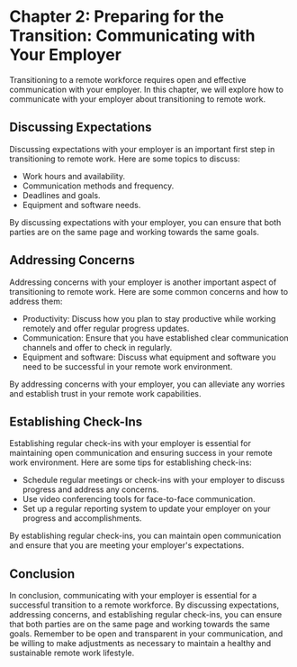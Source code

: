 Chapter 2: Preparing for the Transition: Communicating with Your Employer
=========================================================================

Transitioning to a remote workforce requires open and effective communication with your employer. In this chapter, we will explore how to communicate with your employer about transitioning to remote work.

Discussing Expectations
-----------------------

Discussing expectations with your employer is an important first step in transitioning to remote work. Here are some topics to discuss:

* Work hours and availability.
* Communication methods and frequency.
* Deadlines and goals.
* Equipment and software needs.

By discussing expectations with your employer, you can ensure that both parties are on the same page and working towards the same goals.

Addressing Concerns
-------------------

Addressing concerns with your employer is another important aspect of transitioning to remote work. Here are some common concerns and how to address them:

* Productivity: Discuss how you plan to stay productive while working remotely and offer regular progress updates.
* Communication: Ensure that you have established clear communication channels and offer to check in regularly.
* Equipment and software: Discuss what equipment and software you need to be successful in your remote work environment.

By addressing concerns with your employer, you can alleviate any worries and establish trust in your remote work capabilities.

Establishing Check-Ins
----------------------

Establishing regular check-ins with your employer is essential for maintaining open communication and ensuring success in your remote work environment. Here are some tips for establishing check-ins:

* Schedule regular meetings or check-ins with your employer to discuss progress and address any concerns.
* Use video conferencing tools for face-to-face communication.
* Set up a regular reporting system to update your employer on your progress and accomplishments.

By establishing regular check-ins, you can maintain open communication and ensure that you are meeting your employer's expectations.

Conclusion
----------

In conclusion, communicating with your employer is essential for a successful transition to a remote workforce. By discussing expectations, addressing concerns, and establishing regular check-ins, you can ensure that both parties are on the same page and working towards the same goals. Remember to be open and transparent in your communication, and be willing to make adjustments as necessary to maintain a healthy and sustainable remote work lifestyle.
